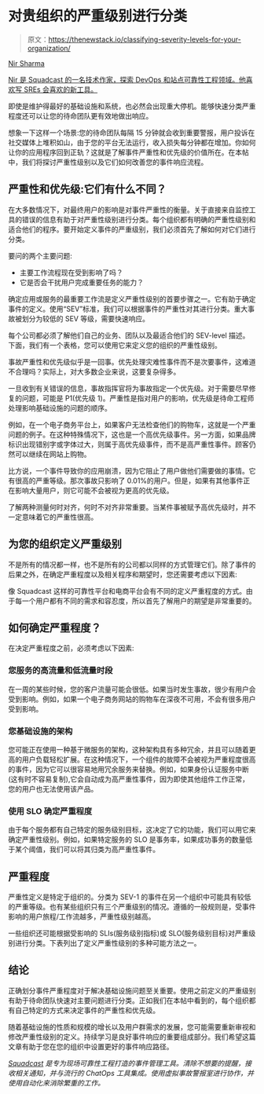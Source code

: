 # 对贵组织的严重级别进行分类

> 原文：<https://thenewstack.io/classifying-severity-levels-for-your-organization/>

[](https://www.linkedin.com/in/nir-sharma/?originalSubdomain=in)

[Nir Sharma](https://www.linkedin.com/in/nir-sharma/?originalSubdomain=in)

[Nir 是 Squadcast 的一名技术作家，探索 DevOps 和站点可靠性工程领域。他喜欢写 SREs 会喜欢的新工具。](https://www.linkedin.com/in/nir-sharma/?originalSubdomain=in)

[](https://www.linkedin.com/in/nir-sharma/?originalSubdomain=in)[](https://www.linkedin.com/in/nir-sharma/?originalSubdomain=in)

即使是维护得最好的基础设施和系统，也必然会出现重大停机。能够快速分类严重程度还可以让您的待命团队更有效地做出响应。

想象一下这样一个场景:您的待命团队每隔 15 分钟就会收到重要警报，用户投诉在社交媒体上堆积如山，由于您的平台无法运行，收入损失每分钟都在增加。你如何让你的应用程序回到正轨？这就是了解事件严重性和优先级的价值所在。在本帖中，我们将探讨严重性级别以及它们如何改善您的事件响应流程。

## 严重性和优先级:它们有什么不同？

在大多数情况下，对最终用户的影响是对事件严重性的衡量。关于直接来自监控工具的错误的信息有助于对严重性级别进行分类。每个组织都有明确的严重性级别和适合他们的程序。要开始定义事件的严重级别，我们必须首先了解如何对它们进行分类。

要问的两个主要问题:

*   主要工作流程现在受到影响了吗？
*   它是否会干扰用户完成重要任务的能力？

确定应用或服务的最重要工作流是定义严重性级别的首要步骤之一。它有助于确定事件的定义。使用“SEV”标准，我们可以根据事件的严重性对其进行分类。重大事故被划分为较低的 SEV 等级，需要快速响应。

每个公司都必须了解他们自己的业务、团队以及最适合他们的 SEV-level 描述。下面，我们有一个表格，您可以使用它来定义您的组织的严重性级别。

事故严重性和优先级似乎是一回事。优先处理灾难性事件而不是次要事件，这难道不合理吗？实际上，对大多数企业来说，这要复杂得多。

一旦收到有关错误的信息，事故指挥官将为事故指定一个优先级。对于需要尽早修复的问题，可能是 P1(优先级 1)。严重性是指对用户的影响，优先级是待命工程师处理影响基础设施的问题的顺序。

例如，在一个电子商务平台上，如果客户无法检查他们的购物车，这就是一个严重问题的例子。在这种特殊情况下，这也是一个高优先级事件。另一方面，如果品牌标识出现错别字或字体过大，则属于高优先级事件，而不是高严重性事件。顾客仍然可以继续在网站上购物。

比方说，一个事件导致你的应用崩溃，因为它阻止了用户做他们需要做的事情。它有很高的严重等级。那次事故只影响了 0.01%的用户。但是，如果有其他事件正在影响大量用户，则它可能不会被视为更高的优先级。

了解两种测量何时对齐，何时不对齐非常重要。当某件事被赋予高优先级时，并不一定意味着它的严重性很高。

## 为您的组织定义严重级别

不是所有的情况都一样，也不是所有的公司都以同样的方式管理它们。除了事件的后果之外，在确定严重程度以及相关程序和期望时，您还需要考虑以下因素:

像 Squadcast 这样的可靠性平台和电商平台会有不同的定义严重程度的方式。由于每一个用户都有不同的需求和容忍度，所以首先了解用户的期望是非常重要的。

## 如何确定严重程度？

在决定严重程度之前，必须考虑以下因素:

### **您服务的高流量和低流量时段**

在一周的某些时候，您的客户流量可能会很低。如果当时发生事故，很少有用户会受到影响。例如，如果一个电子商务网站的购物车在深夜不可用，不会有很多用户受到影响。

### **您基础设施的架构**

您可能正在使用一种基于微服务的架构，这种架构具有多种冗余，并且可以随着更高的用户负载轻松扩展。在这种情况下，一个组件的故障不会被视为严重程度很高的事件，因为它可以很容易地用冗余服务来替换。例如，如果身份认证服务中断(这有时不容易复制),它会自动成为高严重性事件，因为即使其他组件工作正常，您的用户也无法使用该产品。

### **使用 SLO 确定严重程度**

由于每个服务都有自己特定的服务级别目标，这决定了它的功能，我们可以用它来确定严重性级别。例如，如果特定服务的 SLO 是事务率，如果成功事务的数量低于某个阈值，我们可以将其归类为高严重性事件。

## 严重程度

严重性定义是特定于组织的。分类为 SEV-1 的事件在另一个组织中可能具有较低的严重等级。也有某些组织只有三个严重级别的情况。遵循的一般规则是，受事件影响的用户旅程/工作流越多，严重性级别越高。

一些组织还可能根据受影响的 SLIs(服务级别指标)或 SLO(服务级别目标)对严重级别进行分类。下表列出了定义严重性级别的多种可能方法之一。

## 结论

正确划分事件严重程度对于解决基础设施问题至关重要。使用之前定义的严重级别有助于待命团队快速对主要问题进行分类。正如我们在本帖中看到的，每个组织都有自己特定的方式来决定事件的严重性和优先级。

随着基础设施的性质和规模的增长以及用户群需求的发展，您可能需要重新审视和修改严重性级别的定义。持续学习是良好事件响应的重要组成部分。我们希望这篇文章有助于您在您的组织中设置更好的事件响应路径。

[*Squadcast*](https://www.squadcast.com/) *是专为现场可靠性工程打造的事件管理工具。清除不想要的提醒，接收相关通知，并与流行的 ChatOps 工具集成。使用虚拟事故警报室进行协作，并使用自动化来消除繁重的工作。*

<svg xmlns:xlink="http://www.w3.org/1999/xlink" viewBox="0 0 68 31" version="1.1"><title>Group</title> <desc>Created with Sketch.</desc></svg>